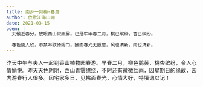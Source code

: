 ```yaml
---
title: 南乡一剪梅·春游
author: 放歌江海山阙
date: 2021-03-15
poem: |
  天候近春分，放眼西山似画屏。已是牛年春二月，桃已缤纷，杏已缤纷。

  春色使人欣，不禁吟歌倚阁门。拂面春光无限意，风也清新，雨也清新。
---
```


昨天中午与夫人一起到香山植物园春游。早春二月，柳色鹅黄，桃杏缤纷，令人心情愉悦。昨天天色阴阴，西山青雾缭绕，不时还有微微丝雨，因星期日的缘故，园内游春行人很多。因宅家多日，见拂面春光，心情大好，特填词以记！
